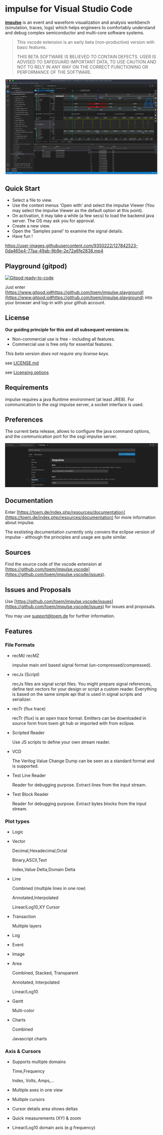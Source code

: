 
# impulse for Visual Studio Code

[**impulse**](https://toem.de/index.php/products/impulse) is an event and waveform visualization and analysis workbench (simulation, traces, logs) which helps engineers to comfortably understand and debug complex semiconductor and multi-core software systems.

> This vscode extension is an early beta (non-productive) version with basic features.  
>
> THIS BETA SOFTWARE  IS BELIEVED TO CONTAIN DEFECTS. USER IS ADVISED TO SAFEGUARD IMPORTANT DATA, 
> TO USE CAUTION AND NOT TO RELY IN ANY WAY ON THE CORRECT FUNCTIONING OR PERFORMANCE OF THE SOFTWARE.

![impulse](images/1.png)

## Quick Start

* Select a file to view.
* Use the context menus 'Open with' and select the impulse Viewer (You may select the impulse Viewer as the default option at this point).
* On activation, it may take a while (a few secs) to load the backend java server. The OS may ask you for approval.
* Create a new view.
* Open the 'Samples panel' to examine the signal details. 
* Have fun !

https://user-images.githubusercontent.com/9350222/127842523-0da465e4-77aa-49ab-9b9e-2e72a6fe2838.mp4

## Playground (gitpod)

[![Gitpod ready-to-code](https://img.shields.io/badge/Gitpod-ready--to--code-blue?logo=gitpod)](https://gitpod.io/#https://github.com/toem/playground)

Just enter [https://www.gitpod.io#https://github.com/toem/impulse.playground](https://www.gitpod.io#https://github.com/toem/impulse.playground) into your browser and log-in with your github account.

## License

**Our guiding principle for this and all subsequent versions is:**

* Non-commercial use is free - including all features.
* Commercial use is free only for essential features.

*This beta version does not require any license keys.*

see [LICENSE.md](LICENSE.md)

see [Licensing options](https://toem.de/index.php/pricing/pricing-options)

## Requirements

impulse requires a java Runtime environment (at least JRE8). For communication to the osgi impulse server, a socket interface is used.

## Preferences

The current beta release, allows to configure the java command options, and the communication port for the osgi impulse server.

![preferences](images/2.png)

## Documentation
 
Enter [https://toem.de/index.php/resources/documentation](https://toem.de/index.php/resources/documentation) for more information about impulse. 
 
The exstisting documentation currently only convers the eclipse version of impulse - although the principles and usage are quite similar.

## Sources

Find the source code of the vscode extension at [https://github.com/toem/impulse.vscode](https://github.com/toem/impulse.vscode/issues). 

## Issues and Proposals

Use [https://github.com/toem/impulse.vscode/issues](https://github.com/toem/impulse.vscode/issues) for issues and proposals.

You may use [support@toem.de](mailto:support@toem.de) for further information.


## Features

### File Formats

* recMl/ recMZ

    impulse main xml based signal format (un-compressed/compressed).

* recJs (Script)

    recJs files are signal script files. You might prepare signal references, define test vectors for your design or script a custom reader. Everything is based on the same simple api that is used in signal scripts and serializer.

* recTr (flux trace)

    recTr (flux) is an open trace format. Emitters can be downloaded in source form from toem git hub or imported with from eclipse.

* Scripted Reader

    Use JS scripts to define your own stream reader.

* VCD

    The Verilog Value Change Dump can be seen as a standard format and is supported.

* Test Line Reader

    Reader for debugging purpose. Extract lines from the input stream.

* Test Block Reader

    Reader for debugging purpose. Extract bytes blocks from the input stream.

### Plot types


* Logic

* Vector

    Decimal,Hexadecimal,Octal

    Binary,ASCII,Text

    Index,Value Delta,Domain Delta

* Line

    Combined (multiple lines in one row)

    Annotated,Interpolated

    Linear/Log10,XY Cursor

* Transaction

    Multiple layers

* Log

* Event

* Image

* Area

    Combined, Stacked, Transparent

    Annotated, Interpolated

    Linear/Log10

* Gantt

    Multi-color

* Charts

    Combined

    Javascript charts


### Axis & Cursors

* Supports multiple domains

    Time,Frequency

    Index, Volts, Amps,...

* Multiple axes in one view

* Multiple cursors

* Cursor details area shows deltas

* Quick measurements (XY) & zoom

* Linear/Log10 domain axis (e.g frequency)

